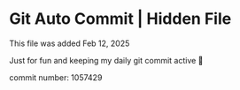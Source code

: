 # Git Auto Commit | Hidden File

This file was added Feb 12, 2025

Just for fun and keeping my daily git commit active 🤪

commit number: 1057429
